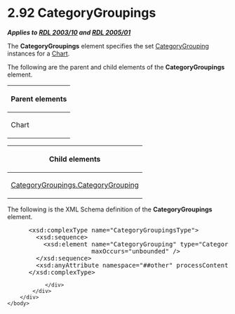 <html dir="LTR" xmlns:mshelp="http://msdn.microsoft.com/mshelp" xmlns:ddue="http://ddue.schemas.microsoft.com/authoring/2003/5" xmlns:xlink="http://www.w3.org/1999/xlink" xmlns:tool="http://www.microsoft.com/tooltip">
    <head>
        <meta http-equiv="Content-Type" content="text/html; CHARSET=utf-8"></meta>
        <meta name="save" content="history"></meta>
        <title>2.92 CategoryGroupings</title>
        <xml>
            <mshelp:toctitle title="2.92 CategoryGroupings"></mshelp:toctitle>
            <mshelp:rltitle title="[MS-RDL]: CategoryGroupings"></mshelp:rltitle>
            <mshelp:keyword index="A" term="9a126ce6-e7b7-432b-aab2-27d8e1417050"></mshelp:keyword>
            <mshelp:attr name="DCSext.ContentType" value="open specification"></mshelp:attr>
            <mshelp:attr name="AssetID" value="9a126ce6-e7b7-432b-aab2-27d8e1417050"></mshelp:attr>
            <mshelp:attr name="TopicType" value="kbRef"></mshelp:attr>
            <mshelp:attr name="DCSext.Title" value="[MS-RDL]: CategoryGroupings" />
        </xml>
    </head>
    <body>
        <div id="header">
            <h1 class="heading">2.92 CategoryGroupings</h1>
        </div>
        <div id="mainSection">
            <div id="mainBody">
                <div id="allHistory" class="saveHistory"></div>
                <div id="sectionSection0" class="section" name="collapseableSection">
                    

<p><b><i>Applies to </i></b><a href="a7e2ad00-07c8-4f6d-80ab-3ad55df7b233.md"><b><i>RDL 2003/10</i></b></a><b>
<i>and </i></b><a href="3ebe2912-4958-4832-b391-cad1f5e13338.md"><b><i>RDL 2005/01</i></b></a></p>

<p>The <b>CategoryGroupings</b> element specifies the set <a href="d7700c56-4b08-4c2c-a5c3-e4acee14b5f9.md">CategoryGrouping</a> instances
for a <a href="b0ab5524-7eb2-47a7-a4d3-230f5c8c5526.md">Chart</a>.</p>

<p>The following are the parent and child elements of the <b>CategoryGroupings</b>
element.</p>

<table>
 <thead>
  <tr>
   <th>
   <p>Parent elements</p>
   </th>
  </tr>
 </thead>
 <tr>
  <td>
  <p>Chart</p>
  </td>
 </tr>
</table>

<p> </p>

<table>
 <thead>
  <tr>
   <th>
   <p>Child elements</p>
   </th>
  </tr>
 </thead>
 <tr>
  <td>
  <p><a href="b091154a-165e-41f7-beba-56b6d6833c49.md">CategoryGroupings.CategoryGrouping</a></p>
  </td>
 </tr>
</table>

<p>The following is the XML Schema definition of the <b>CategoryGroupings</b>
element.</p>

<dl>
<dd>
<div><pre> &lt;xsd:complexType name=&quot;CategoryGroupingsType&quot;&gt;
   &lt;xsd:sequence&gt;
     &lt;xsd:element name=&quot;CategoryGrouping&quot; type=&quot;CategoryGroupingType&quot; 
                  maxOccurs=&quot;unbounded&quot; /&gt;
   &lt;/xsd:sequence&gt;
   &lt;xsd:anyAttribute namespace=&quot;##other&quot; processContents=&quot;skip&quot; /&gt;
 &lt;/xsd:complexType&gt;
</pre></div>
</dd></dl>


                </div>
            </div>
        </div>
    </body>
</html>